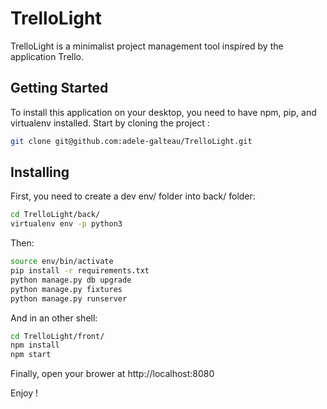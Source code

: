 # TrelloLight
TrelloLight is a minimalist project management tool inspired by the application Trello.

## Getting Started
To install this application on your desktop, you need to have npm, pip, and virtualenv installed.
Start by cloning the project : 
```bash
git clone git@github.com:adele-galteau/TrelloLight.git
```
## Installing
First, you need to create a dev env/ folder into back/ folder:
```bash
cd TrelloLight/back/
virtualenv env -p python3
```
Then:
```bash
source env/bin/activate
pip install -r requirements.txt
python manage.py db upgrade
python manage.py fixtures
python manage.py runserver
```
And in an other shell:
```bash
cd TrelloLight/front/
npm install
npm start
```
Finally, open your brower at http://localhost:8080

Enjoy !
